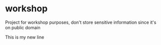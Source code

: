 # workshop
Project for workshop purposes, don't store sensitive information since it's on public domain

This is my new line
